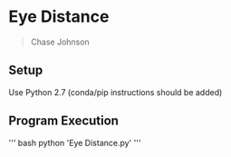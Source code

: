 # Eye Distance

> Chase Johnson

## Setup

Use Python 2.7 (conda/pip instructions should be added)

## Program Execution

''' bash
python 'Eye Distance.py' <fcsv file path>
'''
